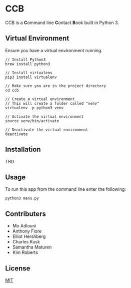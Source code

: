 # CCB

CCB is a **C**ommand line **C**ontact **B**ook built in Python 3.

## Virtual Environment

Ensure you have a virtual environment running. 

```
// Install Python3
brew install python3

// Install virtualenv
pip3 install virtualenv

// Make sure you are in the project directory
cd ccb

// Create a virtual environment
// This will create a folder called "venv" 
virtualenv -p python3 venv 

// Activate the virtual environment
source venv/bin/activate

// Deactivate the virtual environment
deactivate
```

## Installation

TBD

## Usage

To run this app from the command line enter the following:

```
python3 menu.py
```

## Contributers

- Mo Adlouni
- Anthony Fiore
- Elliot Hershberg
- Charles Kusk
- Samantha Maturen
- Kim Roberts


## License
[MIT](https://choosealicense.com/licenses/mit/)
